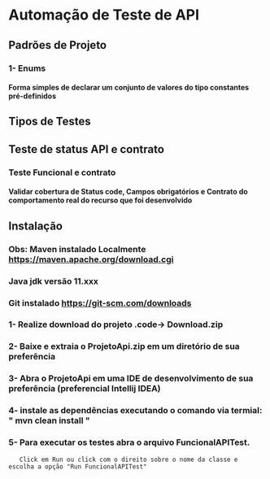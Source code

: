 # Automação de Teste de API

## Padrões de Projeto

###  1- Enums
####     Forma simples de declarar um conjunto de valores do tipo constantes pré-definidos


## Tipos de Testes
## Teste de status API e contrato

### Teste Funcional e contrato
####  Validar cobertura de Status code, Campos obrigatórios e Contrato do comportamento real do recurso que foi desenvolvido 


## Instalação
### Obs: Maven instalado Localmente https://maven.apache.org/download.cgi
###      Java jdk  versão 11.xxx
###      Git instalado https://git-scm.com/downloads

### 1- Realize download do projeto .code-> Download.zip
### 2- Baixe e extraia o ProjetoApi.zip em um diretório de sua preferência
### 3- Abra o ProjetoApi em uma IDE de desenvolvimento de sua preferência (preferencial Intellij IDEA)
### 4- instale as dependências executando o comando via termial:  " mvn clean install  "
### 5- Para executar os testes abra o arquivo FuncionalAPITest.
       Click em Run ou click com o direito sobre o nome da classe e escolha a opção "Run FuncionalAPITest"





